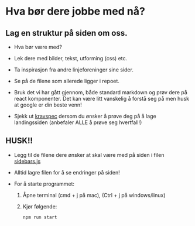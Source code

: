 # Hva bør dere jobbe med nå?

## Lag en struktur på siden om oss.

- Hva bør være med?

- Lek dere med bilder, tekst, utforming (css) etc.

- Ta inspirasjon fra andre linjeforeninger sine sider. 

- Se på de filene som allerede ligger i repoet.

- Bruk det vi har gått gjennom, både standard markdown og prøv dere på react komponenter. Det kan være litt vanskelig å forstå seg på men husk at google er din beste venn!

- Sjekk ut [kravspec](./kravspec.md) dersom du ønsker å prøve deg på å lage landingssiden (anbefaler ALLE å prøve seg hvertfall!)


## HUSK!!

- Legg til de filene dere ønsker at skal være med på siden i filen [sidebars.js](./sidebars.js)

- Alltid lagre filen for å se endringer på siden!

- For å starte programmet:

    1. Åpne terminal (cmd + j på mac), (Ctrl + j på windows/linux)

    2. Kjør følgende:

        ````
        npm run start
        ````